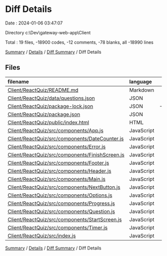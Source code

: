 # Diff Details

Date : 2024-01-06 03:47:07

Directory c:\\Dev\\gateway-web-app\\Client

Total : 19 files,  -18900 codes, -12 comments, -78 blanks, all -18990 lines

[Summary](results.md) / [Details](details.md) / [Diff Summary](diff.md) / Diff Details

## Files
| filename | language | code | comment | blank | total |
| :--- | :--- | ---: | ---: | ---: | ---: |
| [Client/ReactQuiz/README.md](/Client/ReactQuiz/README.md) | Markdown | -5 | 0 | -5 | -10 |
| [Client/ReactQuiz/data/questions.json](/Client/ReactQuiz/data/questions.json) | JSON | -139 | 0 | -1 | -140 |
| [Client/ReactQuiz/package-lock.json](/Client/ReactQuiz/package-lock.json) | JSON | -18,312 | 0 | -1 | -18,313 |
| [Client/ReactQuiz/package.json](/Client/ReactQuiz/package.json) | JSON | -40 | 0 | -1 | -41 |
| [Client/ReactQuiz/public/index.html](/Client/ReactQuiz/public/index.html) | HTML | -18 | 0 | -1 | -19 |
| [Client/ReactQuiz/src/components/App.js](/Client/ReactQuiz/src/components/App.js) | JavaScript | -148 | -6 | -16 | -170 |
| [Client/ReactQuiz/src/components/DateCounter.js](/Client/ReactQuiz/src/components/DateCounter.js) | JavaScript | -65 | -4 | -18 | -87 |
| [Client/ReactQuiz/src/components/Error.js](/Client/ReactQuiz/src/components/Error.js) | JavaScript | -8 | 0 | -2 | -10 |
| [Client/ReactQuiz/src/components/FinishScreen.js](/Client/ReactQuiz/src/components/FinishScreen.js) | JavaScript | -25 | 0 | -4 | -29 |
| [Client/ReactQuiz/src/components/Footer.js](/Client/ReactQuiz/src/components/Footer.js) | JavaScript | -4 | 0 | -2 | -6 |
| [Client/ReactQuiz/src/components/Header.js](/Client/ReactQuiz/src/components/Header.js) | JavaScript | -11 | 0 | -2 | -13 |
| [Client/ReactQuiz/src/components/Main.js](/Client/ReactQuiz/src/components/Main.js) | JavaScript | -4 | 0 | -2 | -6 |
| [Client/ReactQuiz/src/components/NextButton.js](/Client/ReactQuiz/src/components/NextButton.js) | JavaScript | -22 | 0 | -4 | -26 |
| [Client/ReactQuiz/src/components/Options.js](/Client/ReactQuiz/src/components/Options.js) | JavaScript | -26 | 0 | -3 | -29 |
| [Client/ReactQuiz/src/components/Progress.js](/Client/ReactQuiz/src/components/Progress.js) | JavaScript | -14 | 0 | -3 | -17 |
| [Client/ReactQuiz/src/components/Question.js](/Client/ReactQuiz/src/components/Question.js) | JavaScript | -10 | 0 | -3 | -13 |
| [Client/ReactQuiz/src/components/StartScreen.js](/Client/ReactQuiz/src/components/StartScreen.js) | JavaScript | -20 | 0 | -2 | -22 |
| [Client/ReactQuiz/src/components/Timer.js](/Client/ReactQuiz/src/components/Timer.js) | JavaScript | -19 | -2 | -6 | -27 |
| [Client/ReactQuiz/src/index.js](/Client/ReactQuiz/src/index.js) | JavaScript | -10 | 0 | -2 | -12 |

[Summary](results.md) / [Details](details.md) / [Diff Summary](diff.md) / Diff Details
